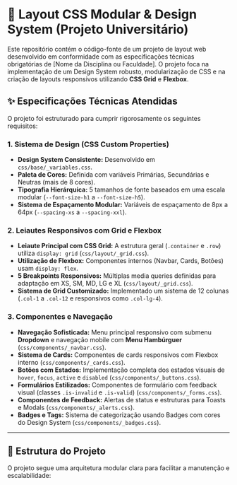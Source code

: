 # 🎨 Layout CSS Modular & Design System (Projeto Universitário)

Este repositório contém o código-fonte de um projeto de layout web desenvolvido em conformidade com as especificações técnicas obrigatórias de [Nome da Disciplina ou Faculdade]. O projeto foca na implementação de um Design System robusto, modularização de CSS e na criação de layouts responsivos utilizando **CSS Grid** e **Flexbox**.

## ✨ Especificações Técnicas Atendidas

O projeto foi estruturado para cumprir rigorosamente os seguintes requisitos:

### 1. Sistema de Design (CSS Custom Properties)

* **Design System Consistente:** Desenvolvido em `css/base/_variables.css`.
* **Paleta de Cores:** Definida com variáveis Primárias, Secundárias e Neutras (mais de 8 cores).
* **Tipografia Hierárquica:** 5 tamanhos de fonte baseados em uma escala modular (`--font-size-h1` a `--font-size-h5`).
* **Sistema de Espaçamento Modular:** Variáveis de espaçamento de 8px a 64px (`--spacing-xs` a `--spacing-xxl`).

### 2. Leiautes Responsivos com Grid e Flexbox

* **Leiaute Principal com CSS Grid:** A estrutura geral (`.container` e `.row`) utiliza `display: grid` (`css/layout/_grid.css`).
* **Utilização de Flexbox:** Componentes internos (Navbar, Cards, Botões) usam `display: flex`.
* **5 Breakpoints Responsivos:** Múltiplas media queries definidas para adaptação em XS, SM, MD, LG e XL (`css/layout/_grid.css`).
* **Sistema de Grid Customizado:** Implementado um sistema de 12 colunas (`.col-1` a `.col-12` e responsivos como `.col-lg-4`).

### 3. Componentes e Navegação

* **Navegação Sofisticada:** Menu principal responsivo com submenu **Dropdown** e navegação mobile com **Menu Hambúrguer** (`css/components/_navbar.css`).
* **Sistema de Cards:** Componentes de cards responsivos com Flexbox interno (`css/components/_cards.css`).
* **Botões com Estados:** Implementação completa dos estados visuais de `hover`, `focus`, `active` e `disabled` (`css/components/_buttons.css`).
* **Formulários Estilizados:** Componentes de formulário com feedback visual (classes `.is-invalid` e `.is-valid`) (`css/components/_forms.css`).
* **Componentes de Feedback:** Alertas de status e estruturas para Toasts e Modals (`css/components/_alerts.css`).
* **Badges e Tags:** Sistema de categorização usando Badges com cores do Design System (`css/components/_badges.css`).

---

## 📂 Estrutura do Projeto

O projeto segue uma arquitetura modular clara para facilitar a manutenção e escalabilidade:
